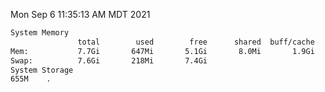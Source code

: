 Mon Sep  6 11:35:13 AM MDT 2021
```bash
System Memory
               total        used        free      shared  buff/cache   available
Mem:           7.7Gi       647Mi       5.1Gi       8.0Mi       1.9Gi       6.7Gi
Swap:          7.6Gi       218Mi       7.4Gi
System Storage
655M	.
```
